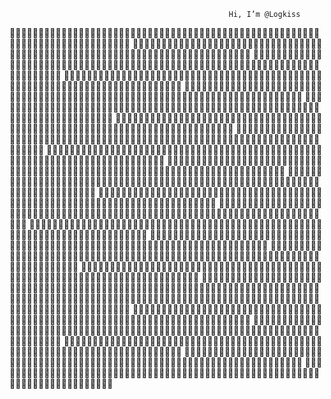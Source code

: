                                                      Hi, I’m @Logkiss
👀👀👀👀👀👀👀👀👀👀👀👀👀👀👀👀👀👀👀👀👀👀👀👀👀👀👀👀👀👀👀👀👀👀👀👀👀👀👀👀👀👀👀👀👀👀👀👀👀👀👀👀👀👀👀👀👀👀👀👀👀👀👀👀👀👀👀👀👀👀👀👀👀👀👀
👀👀👀👀👀👀👀👀👀👀👀👀👀👀👀👀👀👀👀👀👀👀👀👀👀👀👀👀👀👀👀👀👀👀👀👀👀👀👀👀👀👀👀👀👀👀👀👀👀👀👀👀👀👀👀👀👀👀👀👀👀👀👀👀👀👀👀👀👀👀👀👀👀👀👀
👀👀👀👀👀👀👀👀👀👀👀👀👀👀👀👀👀👀👀👀👀👀👀👀👀👀👀👀👀👀👀👀👀👀👀👀👀👀👀👀👀👀👀👀👀👀👀👀👀👀👀👀👀👀👀👀👀👀👀👀👀👀👀👀👀👀👀👀👀👀👀👀👀👀👀
👀👀👀👀👀👀👀👀👀👀👀👀👀👀👀👀👀👀👀👀👀👀👀👀👀👀👀👀👀👀👀👀👀👀👀👀👀👀👀👀👀👀👀👀👀👀👀👀👀👀👀👀👀👀👀👀👀👀👀👀👀👀👀👀👀👀👀👀👀👀👀👀👀👀👀
👀👀👀👀👀👀👀👀👀👀👀👀👀👀👀👀👀👀👀👀👀👀👀👀👀👀👀👀👀👀👀👀👀👀👀👀👀👀👀👀👀👀👀👀👀👀👀👀👀👀👀👀👀👀👀👀👀👀👀👀👀👀👀👀👀👀👀👀👀👀👀👀👀👀👀
👀👀👀👀👀👀👀👀👀👀👀👀👀👀👀👀👀👀👀👀👀👀👀👀👀👀👀👀👀👀👀👀👀👀👀👀👀👀👀👀👀👀👀👀👀👀👀👀👀👀👀👀👀👀👀👀👀👀👀👀👀👀👀👀👀👀👀👀👀👀👀👀👀👀👀
👀👀👀👀👀👀👀👀👀👀👀👀👀👀👀👀👀👀👀👀👀👀👀👀👀👀👀👀👀👀👀👀👀👀👀👀👀👀👀👀👀👀👀👀👀👀👀👀👀👀👀👀👀👀👀👀👀👀👀👀👀👀👀👀👀👀👀👀👀👀👀👀👀👀👀
👀👀👀👀👀👀👀👀👀👀👀👀👀👀👀👀👀👀👀👀👀👀👀👀👀👀👀👀👀👀👀👀👀👀👀👀👀👀👀👀👀👀👀👀👀👀👀👀👀👀👀👀👀👀👀👀👀👀👀👀👀👀👀👀👀👀👀👀👀👀👀👀👀👀👀
👀👀👀👀👀👀👀👀👀👀👀👀👀👀👀👀👀👀👀👀👀👀👀👀👀👀👀👀👀👀👀👀👀👀👀👀👀👀👀👀👀👀👀👀👀👀👀👀👀👀👀👀👀👀👀👀👀👀👀👀👀👀👀👀👀👀👀👀👀👀👀👀👀👀👀
👀👀👀👀👀👀👀👀👀👀👀👀👀👀👀👀👀👀👀👀👀👀👀👀👀👀👀👀👀👀👀👀👀👀👀👀👀👀👀👀👀👀👀👀👀👀👀👀👀👀👀👀👀👀👀👀👀👀👀👀👀👀👀👀👀👀👀👀👀👀👀👀👀👀👀
👀👀👀👀👀👀👀👀👀👀👀👀👀👀👀👀👀👀👀👀👀👀👀👀👀👀👀👀👀👀👀👀👀👀👀👀👀👀👀👀👀👀👀👀👀👀👀👀👀👀👀👀👀👀👀👀👀👀👀👀👀👀👀👀👀👀👀👀👀👀👀👀👀👀👀
👀👀👀👀👀👀👀👀👀👀👀👀👀👀👀👀👀👀👀👀👀👀👀👀👀👀👀👀👀👀👀👀👀👀👀👀👀👀👀👀👀👀👀👀👀👀👀👀👀👀👀👀👀👀👀👀👀👀👀👀👀👀👀👀👀👀👀👀👀👀👀👀👀👀👀
👀👀👀👀👀👀👀👀👀👀👀👀👀👀👀👀👀👀👀👀👀👀👀👀👀👀👀👀👀👀👀👀👀👀👀👀👀👀👀👀👀👀👀👀👀👀👀👀👀👀👀👀👀👀👀👀👀👀👀👀👀👀👀👀👀👀👀👀👀👀👀👀👀👀👀
👀👀👀👀👀👀👀👀👀👀👀👀👀👀👀👀👀👀👀👀👀👀👀👀👀👀👀👀👀👀👀👀👀👀👀👀👀👀👀👀👀👀👀👀👀👀👀👀👀👀👀👀👀👀👀👀👀👀👀👀👀👀👀👀👀👀👀👀👀👀👀👀👀👀👀
👀👀👀👀👀👀👀👀👀👀👀👀👀👀👀👀👀👀👀👀👀👀👀👀👀👀👀👀👀👀👀👀👀👀👀👀👀👀👀👀👀👀👀👀👀👀👀👀👀👀👀👀👀👀👀👀👀👀👀👀👀👀👀👀👀👀👀👀👀👀👀👀👀👀👀
👀👀👀👀👀👀👀👀👀👀👀👀👀👀👀👀👀👀👀👀👀👀👀👀👀👀👀👀👀👀👀👀👀👀👀👀👀👀👀👀👀👀👀👀👀👀👀👀👀👀👀👀👀👀👀👀👀👀👀👀👀👀👀👀👀👀👀👀👀👀👀👀👀👀👀
👀👀👀👀👀👀👀👀👀👀👀👀👀👀👀👀👀👀👀👀👀👀👀👀👀👀👀👀👀👀👀👀👀👀👀👀👀👀👀👀👀👀👀👀👀👀👀👀👀👀👀👀👀👀👀👀👀👀👀👀👀👀👀👀👀👀👀👀👀👀👀👀👀👀👀
👀👀👀👀👀👀👀👀👀👀👀👀👀👀👀👀👀👀👀👀👀👀👀👀👀👀👀👀👀👀👀👀👀👀👀👀👀👀👀👀👀👀👀👀👀👀👀👀👀👀👀👀👀👀👀👀👀👀👀👀👀👀👀👀👀👀👀👀👀👀👀👀👀👀👀
👀👀👀👀👀👀👀👀👀👀👀👀👀👀👀👀👀👀👀👀👀👀👀👀👀👀👀👀👀👀👀👀👀👀👀👀👀👀👀👀👀👀👀👀👀👀👀👀👀👀👀👀👀👀👀👀👀👀👀👀👀👀👀👀👀👀👀👀👀👀👀👀👀👀👀
👀👀👀👀👀👀👀👀👀👀👀👀👀👀👀👀👀👀👀👀👀👀👀👀👀👀👀👀👀👀👀👀👀👀👀👀👀👀👀👀👀👀👀👀👀👀👀👀👀👀👀👀👀👀👀👀👀👀👀👀👀👀👀👀👀👀👀👀👀👀👀👀👀👀👀
👀👀👀👀👀👀👀👀👀👀👀👀👀👀👀👀👀👀👀👀👀👀👀👀👀👀👀👀👀👀👀👀👀👀👀👀👀👀👀👀👀👀👀👀👀👀👀👀👀👀👀👀👀👀👀👀👀👀👀👀👀👀👀👀👀👀👀👀👀👀👀👀👀👀👀
👀👀👀👀👀👀👀👀👀👀👀👀👀👀👀👀👀👀👀👀👀👀👀👀👀👀👀👀👀👀👀👀👀👀👀👀👀👀👀👀👀👀👀👀👀👀👀👀👀👀👀👀👀👀👀👀👀👀👀👀👀👀👀👀👀👀👀👀👀👀👀👀👀👀👀
👀👀👀👀👀👀👀👀👀👀👀👀👀👀👀👀👀👀👀👀👀👀👀👀👀👀👀👀👀👀👀👀👀👀👀👀👀👀👀👀👀👀👀👀👀👀👀👀👀👀👀👀👀👀👀👀👀👀👀👀👀👀👀👀👀👀👀👀👀👀👀👀👀👀👀
👀👀👀👀👀👀👀👀👀👀👀👀👀👀👀👀👀👀👀👀👀👀👀👀👀👀👀👀👀👀👀👀👀👀👀👀👀👀👀👀👀👀👀👀👀👀👀👀👀👀👀👀👀👀👀👀👀👀👀👀👀👀👀👀👀👀👀👀👀👀👀👀👀👀👀
